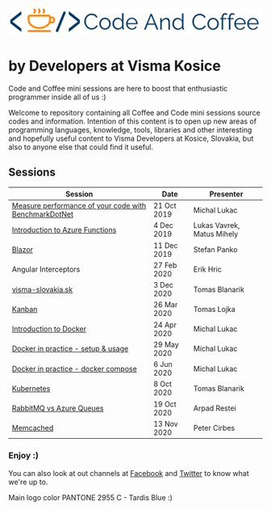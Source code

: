 ![logo.png](docs/images/logo2.png)

# by Developers at Visma Kosice

Code and Coffee mini sessions are here to boost that enthusiastic programmer inside all of us :)

Welcome to repository containing all Coffee and Code mini sessions source codes and information.
Intention of this content is to open up new areas of programming languages, knowledge, tools, libraries and other interesting and hopefully useful content to Visma Developers at Kosice, Slovakia, but also to anyone else that could find it useful.

## Sessions

| Session | Date | Presenter |
|--------------|----------|--------------|
| [Measure performance of your code with BenchmarkDotNet](https://github.com/DevelopersVismaKosice/CodeAndCoffee/tree/master/sessions/1-Measure%20performance%20of%20your%20code%20with%20BenchmarkDotNet) | 21 Oct 2019 | Michal Lukac |
| [Introduction to Azure Functions](https://github.com/DevelopersVismaKosice/CodeAndCoffee/tree/master/sessions/2-Introduction%20to%20Azure%20Functions) | 4 Dec 2019 | Lukas Vavrek, Matus Mihely |
| [Blazor](https://github.com/DevelopersVismaKosice/CodeAndCoffee/tree/master/sessions/3-Blazor) | 11 Dec 2019 | Stefan Panko | Blazor, WebAssemply, C#, .NET
| Angular Interceptors | 27 Feb 2020 | Erik Hric |
| [visma-slovakia.sk](https://github.com/DevelopersVismaKosice/CodeAndCoffee/blob/master/sessions/5-Visma%20Slovakia/visma-slovakia.pdf) | 3 Dec 2020 | Tomas Blanarik |
| [Kanban](https://github.com/DevelopersVismaKosice/CodeAndCoffee/blob/master/sessions/6-Kanban/Kanban.pdf) | 26 Mar 2020 | Tomas Lojka |
| [Introduction to Docker](https://github.com/DevelopersVismaKosice/CodeAndCoffee/blob/master/sessions/7-Docker%20in%20Practice/Introduction%20to%20Docker.pdf) | 24 Apr 2020 | Michal Lukac |
| [Docker in practice - setup & usage](https://github.com/DevelopersVismaKosice/CodeAndCoffee/blob/master/sessions/Docker%20in%20Practice/README.Session-June-5-2020.md) | 29 May 2020 | Michal Lukac |
| [Docker in practice - docker compose](https://github.com/DevelopersVismaKosice/CodeAndCoffee/blob/master/sessions/Docker%20in%20Practice/README.Session-June-5-2020.md) | 6 Jun 2020 | Michal Lukac |
| [Kubernetes](https://github.com/DevelopersVismaKosice/CodeAndCoffee/blob/master/sessions/8-Kubernetes/README.md) | 8 Oct 2020 | Tomas Blanarik |
| [RabbitMQ vs Azure Queues](https://github.com/DevelopersVismaKosice/CodeAndCoffee/tree/master/sessions/9-RabbitMQ%20vs%20Azure%20Queues) | 19 Oct 2020 | Arpad Restei |
| [Memcached](https://github.com/DevelopersVismaKosice/CodeAndCoffee/tree/master/sessions/10-Memcached) | 13 Nov 2020 | Peter Cirbes |

### Enjoy :)

You can also look at out channels at [Facebook](https://www.facebook.com/pg/vismakosice/posts/) and [Twitter](https://twitter.com/VismaDevsSK) to know what we're up to.

Main logo color PANTONE 2955 C - Tardis Blue :)
